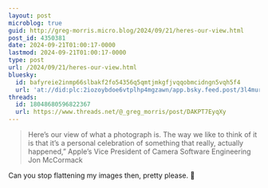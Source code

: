 ```yaml
---
layout: post
microblog: true
guid: http://greg-morris.micro.blog/2024/09/21/heres-our-view.html
post_id: 4350381
date: 2024-09-21T01:00:17-0000
lastmod: 2024-09-21T01:00:17-0000
type: post
url: /2024/09/21/heres-our-view.html
bluesky:
  id: bafyreie2inmp66slbakf2fo54356q5qmtjmkgfjvqqobmcidngn5vqh5f4
  url: 'at://did:plc:2iozoybdoe6vtplhp4mgzawn/app.bsky.feed.post/3l4murdgzo32f'
threads:
  id: 18048680596822367
  url: https://www.threads.net/@_greg_morris/post/DAKPT7EyqXy
---
```

> Here’s our view of what a photograph is. The way we like to think of it is that it’s a personal celebration of something that really, actually happened,” Apple’s Vice President of Camera Software Engineering Jon McCormack

Can you stop flattening my images then, pretty please. 🙏
